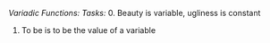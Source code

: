 _Variadic Functions:_
_Tasks:_
0. Beauty is variable, ugliness is constant
1. To be is to be the value of a variable
